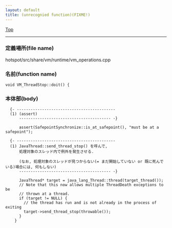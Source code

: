 ```yaml
---
layout: default
title: (unrecognied function)(FIXME!)
---
```

[Top](../index.html)

--- 
### 定義場所(file name)
hotspot/src/share/vm/runtime/vm_operations.cpp

### 名前(function name)
```
void VM_ThreadStop::doit() {
```

### 本体部(body)
```
  {- -------------------------------------------
  (1) (assert)
      ---------------------------------------- -}

	  assert(SafepointSynchronize::is_at_safepoint(), "must be at a safepoint");

  {- -------------------------------------------
  (1) JavaThread::send_thread_stop() を呼んで, 
      処理対象のスレッド内で例外を発生させる.
      
      (なお, 処理対象のスレッドが見つからない(= まだ開始していない or 既に死んでいる)場合には, 何もしない)
      ---------------------------------------- -}

	  JavaThread* target = java_lang_Thread::thread(target_thread());
	  // Note that this now allows multiple ThreadDeath exceptions to be
	  // thrown at a thread.
	  if (target != NULL) {
	    // the thread has run and is not already in the process of exiting
	    target->send_thread_stop(throwable());
	  }
	}
	
```


